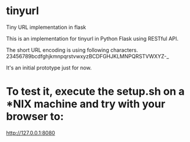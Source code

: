# tinyurl
Tiny URL implementation in flask

This is an implementation for tinyurl in Python Flask using RESTful API.

The short URL encoding is using following characters.
23456789bcdfghjkmnpqrstvwxyzBCDFGHJKLMNPQRSTVWXYZ-_

It's an initial prototype just for now.


# To test it, execute the setup.sh on a *NIX machine and try with your browser to:
http://127.0.0.1:8080
